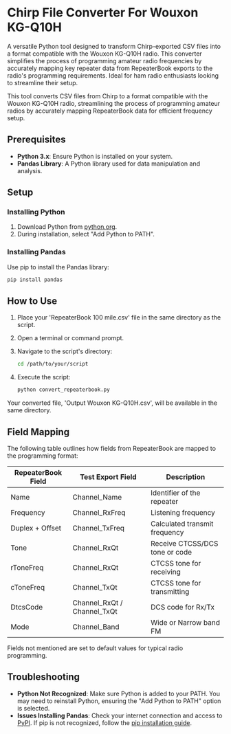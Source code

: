 

# Chirp File Converter For Wouxon KG-Q10H

A versatile Python tool designed to transform Chirp-exported CSV files into a format compatible with the Wouxon KG-Q10H radio. This converter simplifies the process of programming amateur radio frequencies by accurately mapping key repeater data from RepeaterBook exports to the radio's programming requirements. Ideal for ham radio enthusiasts looking to streamline their setup.

This tool converts CSV files from Chirp to a format compatible with the Wouxon KG-Q10H radio, streamlining the process of programming amateur radios by accurately mapping RepeaterBook data for efficient frequency setup.

## Prerequisites

- **Python 3.x**: Ensure Python is installed on your system.
- **Pandas Library**: A Python library used for data manipulation and analysis.

## Setup

### Installing Python

1. Download Python from [python.org](https://www.python.org/downloads/).
2. During installation, select "Add Python to PATH".

### Installing Pandas

Use pip to install the Pandas library:

```bash
pip install pandas
```

## How to Use

1. Place your 'RepeaterBook 100 mile.csv' file in the same directory as the script.
2. Open a terminal or command prompt.
3. Navigate to the script's directory:

   ```bash
   cd /path/to/your/script
   ```

4. Execute the script:

   ```bash
   python convert_repeaterbook.py
   ```

Your converted file, 'Output Wouxon KG-Q10H.csv', will be available in the same directory.

## Field Mapping

The following table outlines how fields from RepeaterBook are mapped to the programming format:

| RepeaterBook Field | Test Export Field         | Description                                       |
|-------------------|--------------------------|---------------------------------------------------|
| Name              | Channel_Name             | Identifier of the repeater                        |
| Frequency         | Channel_RxFreq           | Listening frequency                               |
| Duplex + Offset   | Channel_TxFreq           | Calculated transmit frequency                     |
| Tone              | Channel_RxQt             | Receive CTCSS/DCS tone or code                    |
| rToneFreq         | Channel_RxQt             | CTCSS tone for receiving                          |
| cToneFreq         | Channel_TxQt             | CTCSS tone for transmitting                       |
| DtcsCode          | Channel_RxQt / Channel_TxQt | DCS code for Rx/Tx                            |
| Mode              | Channel_Band             | Wide or Narrow band FM                            |

Fields not mentioned are set to default values for typical radio programming.

## Troubleshooting

- **Python Not Recognized**: Make sure Python is added to your PATH. You may need to reinstall Python, ensuring the "Add Python to PATH" option is selected.
- **Issues Installing Pandas**: Check your internet connection and access to [PyPI](https://pypi.org/). If pip is not recognized, follow the [pip installation guide](https://pip.pypa.io/en/stable/installation/).

